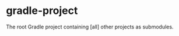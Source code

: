 gradle-project
==============

The root Gradle project containing [all] other projects as submodules.
